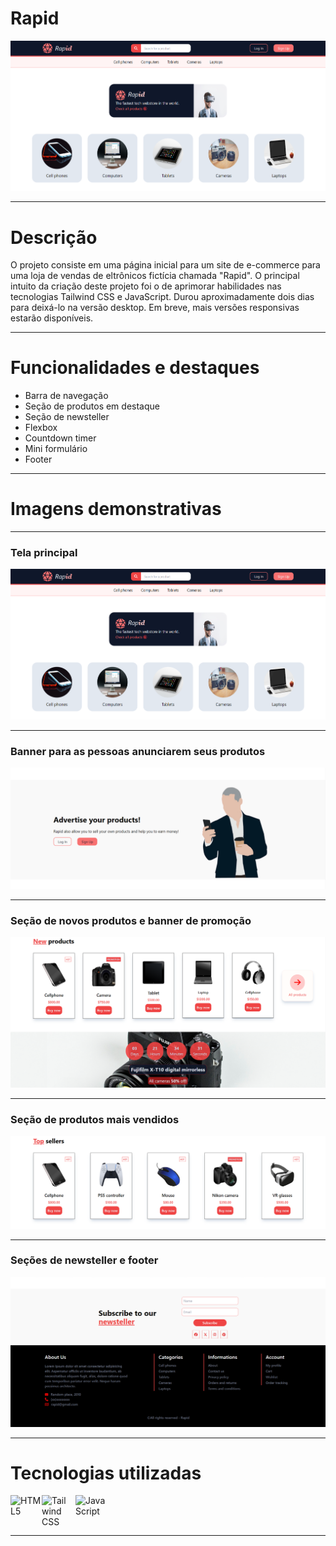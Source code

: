 <h1>Rapid</h1>
<img src="images/home.png" alt="página principal"/>
<hr>
<h1>Descrição</h1>
<p>O projeto consiste em uma página inicial para um site de e-commerce para uma loja de vendas de eltrônicos fictícia chamada "Rapid". O principal intuito da criação deste projeto foi o de aprimorar habilidades nas tecnologias Tailwind CSS e JavaScript. Durou aproximadamente dois dias para deixá-lo na versão desktop. Em breve, mais versões responsivas estarão disponíveis.</p>
<hr>
<h1>Funcionalidades e destaques</h1>
<ul>
  <li>Barra de navegação</li>
  <li>Seção de produtos em destaque</li>
  <li>Seção de newsteller</li>
  <li>Flexbox</li>
  <li>Countdown timer</li>
  <li>Mini formulário</li>
  <li>Footer</li>
</ul>
<hr>
<h1>Imagens demonstrativas</h1>
<hr>
<h3>Tela principal</h3>
<img src="images/home.png" alt="página principal"/>
<hr>
<h3>Banner para as pessoas anunciarem seus produtos</h3>
<img src="images/advertising.png" alt="banner para anunciar produtos" />
<hr>
<h3>Seção de novos produtos e banner de promoção</h3>
<img src="images/new_products.png" alt="Seção de novos produtos" />
<hr>
<h3>Seção de produtos mais vendidos</h3>
<img src="images/top_sales.png" alt="Seção de mais vendidos" />
<hr>
<h3>Seções de newsteller e footer</h3>
<img src="images/newsteller_footer.png" alt="Newsteller e footer" />
<hr>
<h1>Tecnologias utilizadas</h1>
<div style="display:flex">
  <img width=50 height=50 src="https://cdn.jsdelivr.net/gh/devicons/devicon/icons/html5/html5-plain-wordmark.svg" alt="HTML5" />
  <img width=50 height=50 src="https://cdn.jsdelivr.net/gh/devicons/devicon@latest/icons/tailwindcss/tailwindcss-original.svg" alt="Tailwind CSS"/> &nbsp;
  <img width=50 height=50 src="https://cdn.jsdelivr.net/gh/devicons/devicon/icons/javascript/javascript-original.svg" alt="JavaScript" /> &nbsp;
</div>
<hr>
